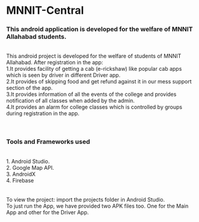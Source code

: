 # MNNIT-Central
<h3>This android application is developed for the welfare of MNNIT Allahabad students.</h3>
<br>
This android project is developed for the welfare of students of MNNIT Allahabad. After registration in the app:
<br>1.It provides facility of getting a cab (e-rickshaw) like popular cab apps which is seen by driver in different Driver app.
<br>2.It provides of skipping food and get refund against it in our mess support section of the app. 
<br>3.It provides information of all the events of the college and provides notification of all classes when added by the admin.
<br>4.It provides an alarm for college classes which is controlled by groups during registration in the app.
<br><br><br>
<h3>Tools and Frameworks used</h3>
<br>1. Android Studio.
<br>2. Google Map API.
<br>3. AndroidX
<br>4. Firebase
<br><br>
<br>To view the project: import the projects folder in Android Studio.
<br>To just run the App, we have provided two APK files too. One for the Main App and other for the Driver App.
